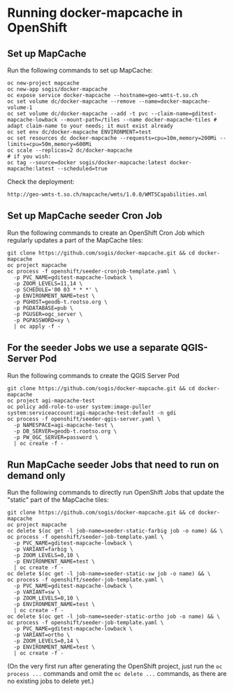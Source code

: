 # Running docker-mapcache in OpenShift

## Set up MapCache

Run the following commands to set up MapCache:
```
oc new-project mapcache
oc new-app sogis/docker-mapcache
oc expose service docker-mapcache --hostname=geo-wmts-t.so.ch
oc set volume dc/docker-mapcache --remove --name=docker-mapcache-volume-1
oc set volume dc/docker-mapcache --add -t pvc --claim-name=gditest-mapcache-lowback --mount-path=/tiles --name docker-mapcache-tiles # adapt claim-name to your needs; it must exist already
oc set env dc/docker-mapcache ENVIRONMENT=test
oc set resources dc docker-mapcache --requests=cpu=10m,memory=200Mi --limits=cpu=50m,memory=600Mi
oc scale --replicas=2 dc/docker-mapcache
# if you wish:
oc tag --source=docker sogis/docker-mapcache:latest docker-mapcache:latest --scheduled=true
```

Check the deployment:
```
http://geo-wmts-t.so.ch/mapcache/wmts/1.0.0/WMTSCapabilities.xml
```


## Set up MapCache seeder Cron Job

Run the following commands to create an OpenShift Cron Job which regularly updates a part of the MapCache tiles:
```
git clone https://github.com/sogis/docker-mapcache.git && cd docker-mapcache
oc project mapcache
oc process -f openshift/seeder-cronjob-template.yaml \
  -p PVC_NAME=gditest-mapcache-lowback \
  -p ZOOM_LEVELS=11,14 \
  -p SCHEDULE='00 03 * * *' \
  -p ENVIRONMENT_NAME=test \
  -p PGHOST=geodb-t.rootso.org \
  -p PGDATABASE=pub \
  -p PGUSER=ogc_server \
  -p PGPASSWORD=xy \
  | oc apply -f -
```

## For the seeder Jobs we use a separate QGIS-Server Pod

Run the following commands to create the QGIS Server Pod
```
git clone https://github.com/sogis/docker-mapcache.git && cd docker-mapcache
oc project agi-mapcache-test
oc policy add-role-to-user system:image-puller system:serviceaccount:agi-mapcache-test:default -n gdi
oc process -f openshift/seeder-qgis-server.yaml \
  -p NAMESPACE=agi-mapcache-test \
  -p DB_SERVER=geodb-t.rootso.org \
  -p PW_OGC_SERVER=password \
  | oc create -f -
```

## Run MapCache seeder Jobs that need to run on demand only

Run the following commands to directly run OpenShift Jobs that update the "static" part of the MapCache tiles:
```
git clone https://github.com/sogis/docker-mapcache.git && cd docker-mapcache
oc project mapcache
oc delete $(oc get -l job-name=seeder-static-farbig job -o name) && \
oc process -f openshift/seeder-job-template.yaml \
  -p PVC_NAME=gditest-mapcache-lowback \
  -p VARIANT=farbig \
  -p ZOOM_LEVELS=0,10 \
  -p ENVIRONMENT_NAME=test \
  | oc create -f -
oc delete $(oc get -l job-name=seeder-static-sw job -o name) && \
oc process -f openshift/seeder-job-template.yaml \
  -p PVC_NAME=gditest-mapcache-lowback \
  -p VARIANT=sw \
  -p ZOOM_LEVELS=0,10 \
  -p ENVIRONMENT_NAME=test \
  | oc create -f -
oc delete $(oc get -l job-name=seeder-static-ortho job -o name) && \
oc process -f openshift/seeder-job-template.yaml \
  -p PVC_NAME=gditest-mapcache-lowback \
  -p VARIANT=ortho \
  -p ZOOM_LEVELS=0,14 \
  -p ENVIRONMENT_NAME=test \
  | oc create -f -
```

(On the very first run after generating the OpenShift project, just run the `oc process ...` commands and omit the `oc delete ...` commands, as there are no existing jobs to delete yet.)

